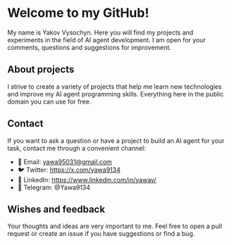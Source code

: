 # Welcome to my GitHub!

My name is Yakov Vysochyn. Here you will find my projects and experiments in the field of AI agent development. I am open for your comments, questions and suggestions for improvement.

## About projects

I strive to create a variety of projects that help me learn new technologies and improve my AI agent programming skills. Everything here in the public domain you can use for free. 

## Contact

If you want to ask a question or have a project to build an AI agent for your task, contact me through a convenient channel:

- 📧 Email: yawa95031@gmail.com
- 🐦 Twitter: https://x.com/yawa9134 
- 💼 LinkedIn: https://www.linkedin.com/in/yawav/ 
- 📱 Telegram: @Yawa9134

## Wishes and feedback

Your thoughts and ideas are very important to me. Feel free to open a pull request or create an issue if you have suggestions or find a bug.
